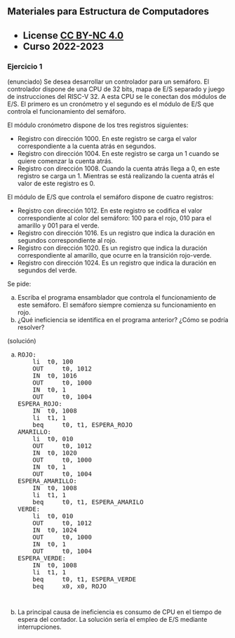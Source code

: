## Materiales para Estructura de Computadores

<html>
<h2><ul>
<li>License <a href="http:/creativecommons.org/licenses/by-nc/4.0/">CC BY-NC 4.0</a> </li>
<li>Curso 2022-2023</li>
</ul></h2>
</html>


### Ejercicio 1

   (enunciado)
Se desea desarrollar un controlador para un semáforo. El controlador dispone de una CPU de 32 bits, mapa de E/S separado y juego de instrucciones del RISC-V 32. A esta CPU se le conectan dos módulos de E/S. El primero es un cronómetro y el segundo es el módulo de E/S que controla el funcionamiento del semáforo.

El módulo cronómetro dispone de los tres registros siguientes:
  * Registro con dirección 1000. En este registro se carga el valor correspondiente a la cuenta atrás en segundos.
  * Registro con dirección 1004. En este registro se carga un 1 cuando se quiere comenzar la cuenta atrás.
  * Registro con dirección 1008. Cuando la cuenta atrás llega a 0, en este registro se carga un 1. Mientras se está realizando la cuenta atrás el valor de este registro es 0.

El módulo de E/S que controla el semáforo dispone de cuatro registros:
  * Registro con dirección 1012. En este registro se codifica el valor correspondiente al color del semáforo: 100 para el rojo, 010 para el amarillo y 001 para el verde. 
  * Registro con dirección 1016. Es un registro que indica la duración en segundos correspondiente al rojo.
  * Registro con dirección 1020. Es un registro que indica la duración correspondiente al amarillo, que ocurre en la transición rojo-verde.
  * Registro con dirección 1024. Es un registro que indica la duración en segundos del verde.

<html>
Se pide:<br>
<ol type="a">
<li>Escriba el programa ensamblador que controla el funcionamiento de este semáforo. El semáforo siempre comienza su funcionamiento en rojo.</li>
<li>¿Qué ineficiencia se identifica en el programa anterior? ¿Cómo se podría resolver?</li>
</ol>
</html>

   (solución)
<html>
<ol type="a">
<li>
<pre>
ROJO:
	li 	t0, 100
	OUT 	t0, 1012
	IN 	t0, 1016
	OUT 	t0, 1000
	IN 	t0, 1
	OUT 	t0, 1004
ESPERA_ROJO:
	IN 	t0, 1008
	li 	t1, 1
	beq 	t0, t1, ESPERA_ROJO
AMARILLO:
	li 	t0, 010
	OUT 	t0, 1012
	IN 	t0, 1020
	OUT 	t0, 1000
	IN 	t0, 1
	OUT 	t0, 1004
ESPERA_AMARILLO:
	IN 	t0, 1008
	li 	t1, 1
	beq 	t0, t1, ESPERA_AMARILO
VERDE:
	li 	t0, 010
	OUT 	t0, 1012
	IN 	t0, 1024
	OUT 	t0, 1000
	IN 	t0, 1
	OUT 	t0, 1004
ESPERA_VERDE:
	IN 	t0, 1008
	li 	t1, 1
	beq 	t0, t1, ESPERA_VERDE
	beq 	x0, x0, ROJO
<pre>
</li>

<li>
La principal causa de ineficiencia es consumo de CPU en el tiempo de espera del contador. La solución sería el empleo de E/S mediante interrupciones. 
</li>
</ol>

</html>

